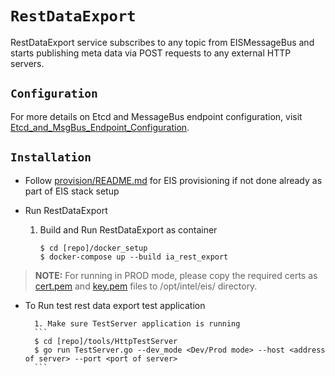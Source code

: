 # `RestDataExport`

RestDataExport service subscribes to any topic from EISMessageBus and starts publishing meta data via POST requests to any external HTTP servers.


## `Configuration`

For more details on Etcd and MessageBus endpoint configuration, visit [Etcd_and_MsgBus_Endpoint_Configuration](../Etcd_and_MsgBus_Endpoint_Configuration.md).

## `Installation`

* Follow [provision/README.md](../README#provision-eis.md) for EIS provisioning
  if not done already as part of EIS stack setup

* Run RestDataExport

	1. Build and Run RestDataExport as container
        ```
        $ cd [repo]/docker_setup
        $ docker-compose up --build ia_rest_export
       ```

> **NOTE:** For running in PROD mode, please copy the required certs as [cert.pem](./test/cert.pem) and [key.pem](./test/key.pem) files to /opt/intel/eis/ directory.

* To Run test rest data export test application

        1. Make sure TestServer application is running
        ```
        $ cd [repo]/tools/HttpTestServer
        $ go run TestServer.go --dev_mode <Dev/Prod mode> --host <address of server> --port <port of server>
        ```